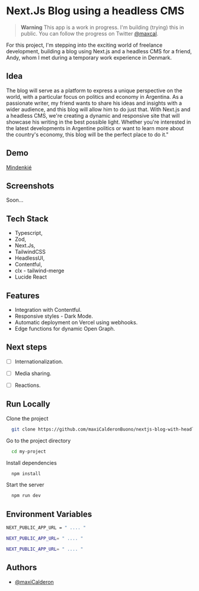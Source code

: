 # Next.Js Blog using a headless CMS

> **Warning**
> This app is a work in progress. I'm building (trying) this in public. You can follow the progress on Twitter [@maxcal](https://twitter.com/mcalderonbuono).

For this project, I'm stepping into the exciting world of freelance development, building a blog using Next.js and a headless CMS for a friend, Andy, whom I met during a temporary work experience in Denmark.

## Idea

The blog will serve as a platform to express a unique perspective on the world, with a particular focus on politics and economy in Argentina. As a passionate writer, my friend wants to share his ideas and insights with a wider audience, and this blog will allow him to do just that. With Next.js and a headless CMS, we're creating a dynamic and responsive site that will showcase his writing in the best possible light. Whether you're interested in the latest developments in Argentine politics or want to learn more about the country's economy, this blog will be the perfect place to do it."

## Demo

[Mindenkié](https://mindenkie.vercel.app/)


## Screenshots

Soon...

## Tech Stack

- Typescript,
- Zod,
- Next.Js,
- TailwindCSS
- HeadlessUI,
- Contentful,
- clx - tailwind-merge
- Lucide React

## Features

- Integration with Contentful.
- Responsive styles - Dark Mode.
- Automatic deployment on Vercel using webhooks.
- Edge functions for dynamic Open Graph.

## Next steps 

- [ ] Internationalization.
- [ ] Media sharing.
- [ ] Reactions.


## Run Locally

Clone the project

```bash
  git clone https://github.com/maxiCalderonBuono/nextjs-blog-with-headless-CMS
```

Go to the project directory

```bash
  cd my-project
```

Install dependencies

```bash
  npm install
```

Start the server

```bash
  npm run dev
```

## Environment Variables

```bash
NEXT_PUBLIC_APP_URL = " .... "
```
```bash
NEXT_PUBLIC_APP_URL= " .... "
```
```bash
NEXT_PUBLIC_APP_URL= " .... "
```

## Authors

- [@maxiCalderon](https://github.com/maxiCalderonBuono)
